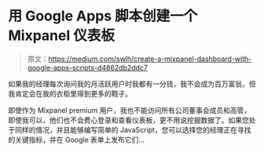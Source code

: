 # 用 Google Apps 脚本创建一个 Mixpanel 仪表板

> 原文：<https://medium.com/swlh/create-a-mixpanel-dashboard-with-google-apps-scripts-d4862db2ddc7>

如果我的经理每次询问我的月活跃用户时我都有一分钱，我不会成为百万富翁，但我肯定会在我的衣柜里得到更多的鞋子。

即使作为 Mixpanel premium 用户，我也不能访问所有公司董事会成员和高管，即使我可以，他们也不会费心登录和查看仪表板，更不用说挖掘数据了。如果您处于同样的情况，并且能够编写简单的 JavaScript，您可以选择您的经理正在寻找的关键指标，并在 Google 表单上发布它们…